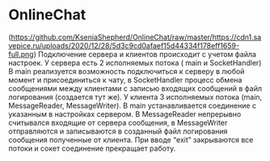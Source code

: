 # OnlineChat
(https://github.com/KseniaShepherd/OnlineChat/raw/master/https://cdn1.savepice.ru/uploads/2020/12/28/5d3c9cd0afaef15d44334f178eff1659-full.png)
Подключение сервера и клиентов происходит с учетом файла настроек. У сервера есть 2 исполняемых потока ( main  и SocketHandler) В main реализуется возможность подключиться к серверу в любой момент и присоединиться к чату, в SocketHandler процесс обмена сообщениями между клиентами с записью входящих сообщений в файл логирования (создается тут же). У клиента 3 исполняемых потока (main, MessageReader, MessageWriter). В main устанавливается соединение с указанным в настройках сервером.  В MessageReader непрерывно считывался входящие от сервера сообщения, в MessageWriter отправляются и записываются в созданный файл логирования сообщения полученные от клиента. При вводе “exit” закрываются все потоки и сокет соединение прекращает работу.
